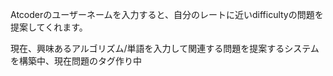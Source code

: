 Atcoderのユーザーネームを入力すると、自分のレートに近いdifficultyの問題を提案してくれます。

現在、興味あるアルゴリズム/単語を入力して関連する問題を提案するシステムを構築中、現在問題のタグ作り中
